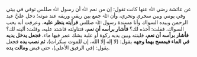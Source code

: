 عن عائشة رضي ﷲ عنها كانت تقول: إن من نعم ﷲ أن رسول ﷲ صللس توفي في بيتي وفي يومي وبين سحري ونحري، وأن ﷲ جمع بين ريقي وريقه عند موته؛ دخل عليَّ عبد الرحمن وبيده السواك وأنا مسندة رسول ﷲ صللس **فرأيته ينظر عليه**، وعرفت أنه يحب السواك، فقلت: آخذه لك؟ **فأشار برأسه أن نعم،** فتناولته فاشتد عليه، وقلت: ألينه لك؟ **فأشار برأسه أن نعم،** فلينته وبين يديه ركوة أو علبة يشك عمر فيها ماء، **فجعل يدخل يديه في الماء فيمسح بهما وجهه** يقول: (لا إله إلا الله، إن للموت سكرات)، **ثم نصب يده** فجعل يقول: (في الرفيق الأعلى)، حتى قبض **ومالت يده.**